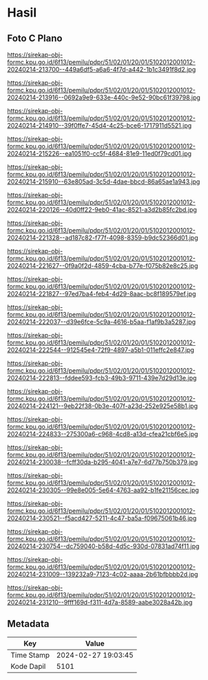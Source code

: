 # Hasil

## Foto C Plano

https://sirekap-obj-formc.kpu.go.id/6f13/pemilu/pdpr/51/02/01/20/01/5102012001012-20240214-213700--449a6df5-a6a6-4f7d-a442-1b1c3491f8d2.jpg

https://sirekap-obj-formc.kpu.go.id/6f13/pemilu/pdpr/51/02/01/20/01/5102012001012-20240214-213916--0692a9e9-633e-440c-9e52-90bc61f39798.jpg

https://sirekap-obj-formc.kpu.go.id/6f13/pemilu/pdpr/51/02/01/20/01/5102012001012-20240214-214910--39f0ffe7-45d4-4c25-bce6-1717911d5521.jpg

https://sirekap-obj-formc.kpu.go.id/6f13/pemilu/pdpr/51/02/01/20/01/5102012001012-20240214-215226--ea1051f0-cc5f-4684-81e9-11ed0f79cd01.jpg

https://sirekap-obj-formc.kpu.go.id/6f13/pemilu/pdpr/51/02/01/20/01/5102012001012-20240214-215910--63e805ad-3c5d-4dae-bbcd-86a65ae1a943.jpg

https://sirekap-obj-formc.kpu.go.id/6f13/pemilu/pdpr/51/02/01/20/01/5102012001012-20240214-220126--40d0ff22-9eb0-41ac-8521-a3d2b85fc2bd.jpg

https://sirekap-obj-formc.kpu.go.id/6f13/pemilu/pdpr/51/02/01/20/01/5102012001012-20240214-221328--ad187c82-f77f-4098-8359-b9dc52366d01.jpg

https://sirekap-obj-formc.kpu.go.id/6f13/pemilu/pdpr/51/02/01/20/01/5102012001012-20240214-221627--0f9a0f2d-4859-4cba-b77e-f075b82e8c25.jpg

https://sirekap-obj-formc.kpu.go.id/6f13/pemilu/pdpr/51/02/01/20/01/5102012001012-20240214-221827--97ed7ba4-feb4-4d29-8aac-bc8f189579ef.jpg

https://sirekap-obj-formc.kpu.go.id/6f13/pemilu/pdpr/51/02/01/20/01/5102012001012-20240214-222037--d39e6fce-5c9a-4616-b5aa-f1af9b3a5287.jpg

https://sirekap-obj-formc.kpu.go.id/6f13/pemilu/pdpr/51/02/01/20/01/5102012001012-20240214-222544--912545e4-72f9-4897-a5b1-011effc2e847.jpg

https://sirekap-obj-formc.kpu.go.id/6f13/pemilu/pdpr/51/02/01/20/01/5102012001012-20240214-222813--fddee593-fcb3-49b3-9711-439e7d29d13e.jpg

https://sirekap-obj-formc.kpu.go.id/6f13/pemilu/pdpr/51/02/01/20/01/5102012001012-20240214-224121--9eb22f38-0b3e-407f-a23d-252e925e58b1.jpg

https://sirekap-obj-formc.kpu.go.id/6f13/pemilu/pdpr/51/02/01/20/01/5102012001012-20240214-224833--275300a6-c968-4cd8-a13d-cfea21cbf6e5.jpg

https://sirekap-obj-formc.kpu.go.id/6f13/pemilu/pdpr/51/02/01/20/01/5102012001012-20240214-230038--fcff30da-b295-4041-a7e7-6d77b750b379.jpg

https://sirekap-obj-formc.kpu.go.id/6f13/pemilu/pdpr/51/02/01/20/01/5102012001012-20240214-230305--99e8e005-5e64-4763-aa92-b1fe21156cec.jpg

https://sirekap-obj-formc.kpu.go.id/6f13/pemilu/pdpr/51/02/01/20/01/5102012001012-20240214-230521--f5acd427-5211-4c47-ba5a-f09675061b46.jpg

https://sirekap-obj-formc.kpu.go.id/6f13/pemilu/pdpr/51/02/01/20/01/5102012001012-20240214-230754--dc759040-b58d-4d5c-930d-07831ad74f11.jpg

https://sirekap-obj-formc.kpu.go.id/6f13/pemilu/pdpr/51/02/01/20/01/5102012001012-20240214-231009--139232a9-7123-4c02-aaaa-2b61bfbbbb2d.jpg

https://sirekap-obj-formc.kpu.go.id/6f13/pemilu/pdpr/51/02/01/20/01/5102012001012-20240214-231210--9fff169d-f311-4d7a-8589-aabe3028a42b.jpg


## Metadata

| Key        | Value               |
| ---------- | ------------------- |
| Time Stamp | 2024-02-27 19:03:45 |
| Kode Dapil | 5101                |



